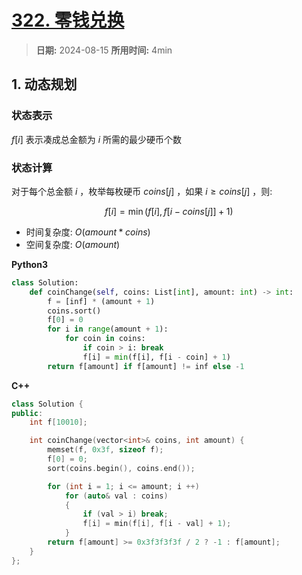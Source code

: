 # [322. 零钱兑换](https://leetcode.cn/problems/coin-change/description/)

> **日期:** 2024-08-15
> **所用时间:** 4min

## 1. 动态规划

### 状态表示

$f[i]$ 表示凑成总金额为 $i$ 所需的最少硬币个数

### 状态计算

对于每个总金额 $i$ ，枚举每枚硬币 $coins[j]$ ，如果 $i \geq coins[j]$ ，则:

$$
	f[i] = \min(f[i], f[i - coins[j]] + 1)
$$

- 时间复杂度: $O(amount * coins)$
- 空间复杂度: $O(amount)$

**Python3**

```python
class Solution:
    def coinChange(self, coins: List[int], amount: int) -> int:
        f = [inf] * (amount + 1)
        coins.sort()
        f[0] = 0
        for i in range(amount + 1):
            for coin in coins:
                if coin > i: break
                f[i] = min(f[i], f[i - coin] + 1)
        return f[amount] if f[amount] != inf else -1
```

**C++**

```C++
class Solution {
public:
    int f[10010];

    int coinChange(vector<int>& coins, int amount) {
        memset(f, 0x3f, sizeof f);
        f[0] = 0;
        sort(coins.begin(), coins.end());

        for (int i = 1; i <= amount; i ++)
            for (auto& val : coins)
            {
                if (val > i) break;
                f[i] = min(f[i], f[i - val] + 1);
            }
        return f[amount] >= 0x3f3f3f3f / 2 ? -1 : f[amount];
    }
};
```
